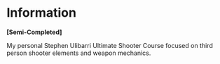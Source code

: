 # Information
**[Semi-Completed]**

My personal Stephen Ulibarri Ultimate Shooter Course focused on third person shooter elements and weapon mechanics.
